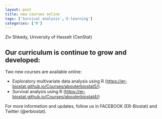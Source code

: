 ```yaml
---
layout: post
title: new courses online 
tags: ['Survival analysis','E-learning']
categories: ['R']
---
```


Ziv Shkedy, University of Hasselt (CenStat)


Our curriculum is continue  to grow and developed:
----------------------

Two new courses are available online:  

* Exploratory  multivariate data analysis using R (https://er-biostat.github.io/Courses/abouterbiostat5/).
*  Survival analysis using R (https://er-biostat.github.io/Courses/abouterbiostat4/)

For more informetion and updates, follow us in FACEBOOK (ER-Biostat) and Twitter (@erbiostat).




